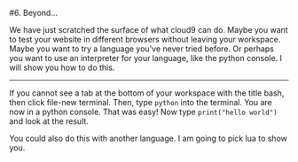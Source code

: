 #6. Beyond...



We have just scratched the surface of what cloud9 can do. Maybe you want to test your 
website in different browsers without leaving your workspace. Maybe you want to try
a language you've never tried before. Or perhaps you want to use an interpreter for
your language, like the python console. I will show you how to do this.

---

If you cannot see a tab at the bottom of your workspace with the title bash, then
click file-new terminal. Then, type `python` into the terminal. You are now in a 
python console. That was easy! Now type `print("hello world")` and look at the result.

You could also do this with another language. I am going to pick lua to show you.